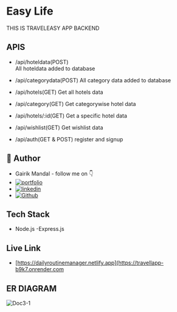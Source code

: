 # Easy Life

THIS IS TRAVELEASY APP BACKEND

## APIS
- /api/hoteldata(POST)<br/>
All hoteldata added to database

- /api/categorydata(POST)
All category data added to database

- /api/hotels(GET)
Get all hotels data

- /api/category(GET)
Get categorywise hotel data

- /api/hotels/:id(GET)
Get a specific hotel data

- /api/wishlist(GET)
Get wishlist data

- /api/auth(GET & POST)
register and signup



## 🔗 Author
-   Gairik Mandal - follow me on 👇
- [![portfolio](https://img.shields.io/badge/my_portfolio-000?style=for-the-badge&logo=ko-fi&logoColor=white)](https://katherineoelsner.com/)
- [![linkedin](https://img.shields.io/badge/linkedin-0A66C2?style=for-the-badge&logo=linkedin&logoColor=white)](https://www.linkedin.com/in/gairik-mandal-a38aa0171/)
- [![Github](https://img.shields.io/badge/github-1DA1F2?style=for-the-badge&logo=github&logoColor=white)](https://github.com/gairik99/)


##  Tech Stack
- Node.js
-Express.js
## Live Link

- [https://dailyroutinemanager.netlify.app](https://travellapp-b9k7.onrender.com




##  ER DIAGRAM

![Doc3-1](https://github.com/user-attachments/assets/fbfed5c4-ba59-4a65-a9bf-6236b4acccf1)
